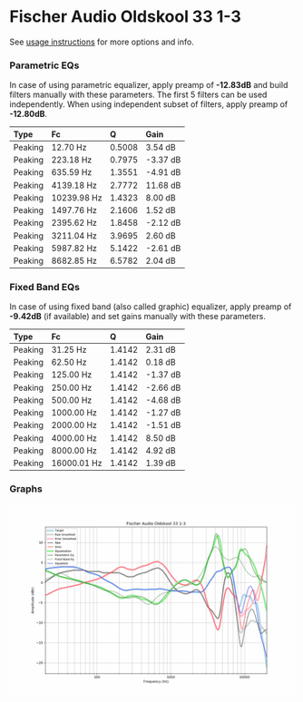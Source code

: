 # Fischer Audio Oldskool 33 1-3
See [usage instructions](https://github.com/jaakkopasanen/AutoEq#usage) for more options and info.

### Parametric EQs
In case of using parametric equalizer, apply preamp of **-12.83dB** and build filters manually
with these parameters. The first 5 filters can be used independently.
When using independent subset of filters, apply preamp of **-12.80dB**.

| Type    | Fc          |      Q | Gain     |
|:--------|:------------|:-------|:---------|
| Peaking | 12.70 Hz    | 0.5008 | 3.54 dB  |
| Peaking | 223.18 Hz   | 0.7975 | -3.37 dB |
| Peaking | 635.59 Hz   | 1.3551 | -4.91 dB |
| Peaking | 4139.18 Hz  | 2.7772 | 11.68 dB |
| Peaking | 10239.98 Hz | 1.4323 | 8.00 dB  |
| Peaking | 1497.76 Hz  | 2.1606 | 1.52 dB  |
| Peaking | 2395.62 Hz  | 1.8458 | -2.12 dB |
| Peaking | 3211.04 Hz  | 3.9695 | 2.60 dB  |
| Peaking | 5987.82 Hz  | 5.1422 | -2.61 dB |
| Peaking | 8682.85 Hz  | 6.5782 | 2.04 dB  |

### Fixed Band EQs
In case of using fixed band (also called graphic) equalizer, apply preamp of **-9.42dB**
(if available) and set gains manually with these parameters.

| Type    | Fc          |      Q | Gain     |
|:--------|:------------|:-------|:---------|
| Peaking | 31.25 Hz    | 1.4142 | 2.31 dB  |
| Peaking | 62.50 Hz    | 1.4142 | 0.18 dB  |
| Peaking | 125.00 Hz   | 1.4142 | -1.37 dB |
| Peaking | 250.00 Hz   | 1.4142 | -2.66 dB |
| Peaking | 500.00 Hz   | 1.4142 | -4.68 dB |
| Peaking | 1000.00 Hz  | 1.4142 | -1.27 dB |
| Peaking | 2000.00 Hz  | 1.4142 | -1.51 dB |
| Peaking | 4000.00 Hz  | 1.4142 | 8.50 dB  |
| Peaking | 8000.00 Hz  | 1.4142 | 4.92 dB  |
| Peaking | 16000.01 Hz | 1.4142 | 1.39 dB  |

### Graphs
![](./Fischer%20Audio%20Oldskool%2033%201-3.png)